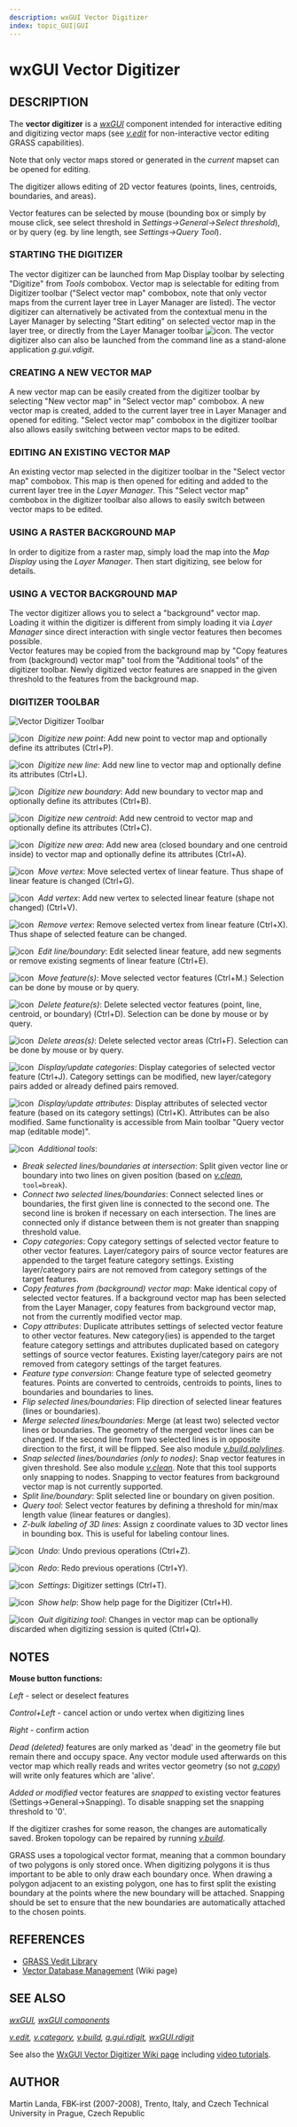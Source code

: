 ```yaml
---
description: wxGUI Vector Digitizer
index: topic_GUI|GUI
---
```


# wxGUI Vector Digitizer

## DESCRIPTION

The **vector digitizer** is a *[wxGUI](wxGUI.md)* component intended for
interactive editing and digitizing vector maps (see
*[v.edit](v.edit.md)* for non-interactive vector editing GRASS
capabilities).

Note that only vector maps stored or generated in the *current* mapset
can be opened for editing.

The digitizer allows editing of 2D vector features (points, lines,
centroids, boundaries, and areas).

Vector features can be selected by mouse (bounding box or simply by
mouse click, see select threshold in *Settings→General→Select
threshold*), or by query (eg. by line length, see *Settings→Query
Tool*).

### STARTING THE DIGITIZER

The vector digitizer can be launched from Map Display toolbar by
selecting "Digitize" from *Tools* combobox. Vector map is selectable for
editing from Digitizer toolbar ("Select vector map" combobox, note that
only vector maps from the current layer tree in Layer Manager are
listed). The vector digitizer can alternatively be activated from the
contextual menu in the Layer Manager by selecting "Start editing" on
selected vector map in the layer tree, or directly from the Layer
Manager toolbar ![icon](icons/edit.png). The vector digitizer also can
also be launched from the command line as a stand-alone application
*g.gui.vdigit*.

### CREATING A NEW VECTOR MAP

A new vector map can be easily created from the digitizer toolbar by
selecting "New vector map" in "Select vector map" combobox. A new vector
map is created, added to the current layer tree in Layer Manager and
opened for editing. "Select vector map" combobox in the digitizer
toolbar also allows easily switching between vector maps to be edited.

### EDITING AN EXISTING VECTOR MAP

An existing vector map selected in the digitizer toolbar in the "Select
vector map" combobox. This map is then opened for editing and added to
the current layer tree in the *Layer Manager*. This "Select vector map"
combobox in the digitizer toolbar also allows to easily switch between
vector maps to be edited.

### USING A RASTER BACKGROUND MAP

In order to digitize from a raster map, simply load the map into the
*Map Display* using the *Layer Manager*. Then start digitizing, see
below for details.

### USING A VECTOR BACKGROUND MAP

The vector digitizer allows you to select a "background" vector map.
Loading it within the digitizer is different from simply loading it via
*Layer Manager* since direct interaction with single vector features
then becomes possible.  
Vector features may be copied from the background map by "Copy features
from (background) vector map" tool from the "Additional tools" of the
digitizer toolbar. Newly digitized vector features are snapped in the
given threshold to the features from the background map.

### DIGITIZER TOOLBAR

![Vector Digitizer Toolbar](vdigit_toolbar.jpg)

![icon](icons/point-create.png)  *Digitize new point*:
Add new point to vector map and optionally define its attributes
(Ctrl+P).

![icon](icons/line-create.png)  *Digitize new line*:
Add new line to vector map and optionally define its attributes
(Ctrl+L).

![icon](icons/boundary-create.png)  *Digitize new boundary*:
Add new boundary to vector map and optionally define its attributes
(Ctrl+B).

![icon](icons/centroid-create.png)  *Digitize new centroid*:
Add new centroid to vector map and optionally define its attributes
(Ctrl+C).

![icon](icons/polygon-create.png)  *Digitize new area*:
Add new area (closed boundary and one centroid inside) to vector map and
optionally define its attributes (Ctrl+A).

![icon](icons/vertex-move.png)  *Move vertex*:
Move selected vertex of linear feature. Thus shape of linear feature is
changed (Ctrl+G).

![icon](icons/vertex-create.png)  *Add vertex*:
Add new vertex to selected linear feature (shape not changed) (Ctrl+V).

![icon](icons/vertex-delete.png)  *Remove vertex*:
Remove selected vertex from linear feature (Ctrl+X). Thus shape of
selected feature can be changed.

![icon](icons/line-edit.png)  *Edit line/boundary*:
Edit selected linear feature, add new segments or remove existing
segments of linear feature (Ctrl+E).

![icon](icons/line-move.png)  *Move feature(s)*:
Move selected vector features (Ctrl+M.) Selection can be done by mouse
or by query.

![icon](icons/line-delete.png)  *Delete feature(s)*:
Delete selected vector features (point, line, centroid, or boundary)
(Ctrl+D). Selection can be done by mouse or by query.

![icon](icons/polygon-delete.png)  *Delete areas(s)*:
Delete selected vector areas (Ctrl+F). Selection can be done by mouse or
by query.

![icon](icons/cats-display.png)  *Display/update categories*:
Display categories of selected vector feature (Ctrl+J). Category
settings can be modified, new layer/category pairs added or already
defined pairs removed.

![icon](icons/attributes-display.png)  *Display/update attributes*:
Display attributes of selected vector feature (based on its category
settings) (Ctrl+K). Attributes can be also modified. Same functionality
is accessible from Main toolbar "Query vector map (editable mode)".

![icon](icons/tools.png)  *Additional tools*:

- *Break selected lines/boundaries at intersection*:
  Split given vector line or boundary into two lines on given position
  (based on *[v.clean](v.clean.md)*, `tool=break`).
- *Connect two selected lines/boundaries*:
  Connect selected lines or boundaries, the first given line is
  connected to the second one. The second line is broken if necessary on
  each intersection. The lines are connected only if distance between
  them is not greater than snapping threshold value.
- *Copy categories*:
  Copy category settings of selected vector feature to other vector
  features. Layer/category pairs of source vector features are appended
  to the target feature category settings. Existing layer/category pairs
  are not removed from category settings of the target features.
- *Copy features from (background) vector map*:
  Make identical copy of selected vector features. If a background
  vector map has been selected from the Layer Manager, copy features
  from background vector map, not from the currently modified vector
  map.
- *Copy attributes*:
  Duplicate attributes settings of selected vector feature to other
  vector features. New category(ies) is appended to the target feature
  category settings and attributes duplicated based on category settings
  of source vector features. Existing layer/category pairs are not
  removed from category settings of the target features.
- *Feature type conversion*:
  Change feature type of selected geometry features. Points are
  converted to centroids, centroids to points, lines to boundaries and
  boundaries to lines.
- *Flip selected lines/boundaries*:
  Flip direction of selected linear features (lines or boundaries).
- *Merge selected lines/boundaries*:
  Merge (at least two) selected vector lines or boundaries. The geometry
  of the merged vector lines can be changed. If the second line from two
  selected lines is in opposite direction to the first, it will be
  flipped. See also module *[v.build.polylines](v.build.polylines.md)*.
- *Snap selected lines/boundaries (only to nodes)*:
  Snap vector features in given threshold. See also module
  *[v.clean](v.clean.md)*. Note that this tool supports only snapping to
  nodes. Snapping to vector features from background vector map is not
  currently supported.
- *Split line/boundary*:
  Split selected line or boundary on given position.
- *Query tool*:
  Select vector features by defining a threshold for min/max length
  value (linear features or dangles).
- *Z-bulk labeling of 3D lines*:
  Assign z coordinate values to 3D vector lines in bounding box. This is
  useful for labeling contour lines.

![icon](icons/undo.png)  *Undo*:
Undo previous operations (Ctrl+Z).

![icon](icons/redo.png)  *Redo*:
Redo previous operations (Ctrl+Y).

![icon](icons/settings.png)  *Settings*:
Digitizer settings (Ctrl+T).

![icon](icons/help.png)  *Show help*:
Show help page for the Digitizer (Ctrl+H).

![icon](icons/quit.png)  *Quit digitizing tool*:
Changes in vector map can be optionally discarded when digitizing
session is quited (Ctrl+Q).

## NOTES

**Mouse button functions:**

*Left* - select or deselect features

*Control+Left* - cancel action or undo vertex when digitizing lines

*Right* - confirm action

*Dead (deleted)* features are only marked as 'dead' in the geometry file
but remain there and occupy space. Any vector module used afterwards on
this vector map which really reads and writes vector geometry (so not
*[g.copy](g.copy.md)*) will write only features which are 'alive'.

*Added or modified* vector features are *snapped* to existing vector
features (Settings→General→Snapping). To disable snapping set the
snapping threshold to '0'.

If the digitizer crashes for some reason, the changes are automatically
saved. Broken topology can be repaired by running
*[v.build](v.build.md)*.

GRASS uses a topological vector format, meaning that a common
boundary of two polygons is only stored once. When digitizing polygons
it is thus important to be able to only draw each boundary once. When
drawing a polygon adjacent to an existing polygon, one has to first
split the existing boundary at the points where the new boundary will be
attached. Snapping should be set to ensure that the new boundaries are
automatically attached to the chosen points.

## REFERENCES

- [GRASS Vedit
  Library](https://grass.osgeo.org/programming8/veditlib.html)
- [Vector Database
  Management](https://grasswiki.osgeo.org/wiki/Vector_Database_Management)
  (Wiki page)

## SEE ALSO

*[wxGUI](wxGUI.md), [wxGUI components](wxGUI.components.md)*

*[v.edit](v.edit.md), [v.category](v.category.md),
[v.build](v.build.md), [g.gui.rdigit](g.gui.rdigit.md),
[wxGUI.rdigit](wxGUI.rdigit.md)*

See also the [WxGUI Vector Digitizer Wiki
page](https://grasswiki.osgeo.org/wiki/WxGUI_Vector_Digitizer) including
[video
tutorials](https://grasswiki.osgeo.org/wiki/WxGUI_Vector_Digitizer#Vector_tutorials).

## AUTHOR

Martin Landa, FBK-irst (2007-2008), Trento, Italy, and Czech Technical
University in Prague, Czech Republic
